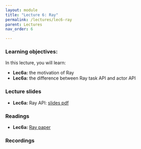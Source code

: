 ```yaml
---
layout: module
title: "Lecture 6: Ray"
permalink: /lectures/lec6-ray
parent: Lectures
nav_order: 6

---
```


### Learning objectives:

In this lecture, you will learn:

* **Lec6a:** the motivation of Ray
* **Lec6a:** the difference between Ray task API and actor API



### Lecture slides

* **Lec6a:** Ray API: [slides pdf](/ds5110-cs5501-spring24/assets/docs/lec6a-ray-api.pdf)



### Readings 

* **Lec6a:** [Ray paper](https://www.usenix.org/conference/osdi18/presentation/moritz)



### Recordings



